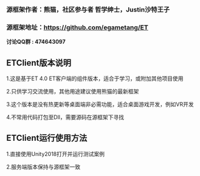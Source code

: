### 源框架作者：熊猫，社区参与者 哲学绅士，Justin沙特王子
### 源框架地址：https://github.com/egametang/ET
__讨论QQ群 : 474643097__

## ETClient版本说明
 1.这是基于ET 4.0 ET客户端的组件版本，适合于学习，或附加其他项目使用
 
 2.只供学习交流使用，其他用途建议使用熊猫的最新框架
 
 3.这个版本是没有热更新等桌面端非必需功能，适合桌面游戏开发，例如VR开发
 
 4.不常用代码打包至Dll，需要源码在源框架下寻找
 
## ETClient运行使用方法
 1.直接使用Unity2018打开并运行测试案例
 
 2.服务端版本保持与源框架一致

